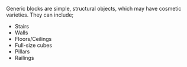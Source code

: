 Generic blocks are simple, structural objects, which may have cosmetic varieties. They can include;
- Stairs
- Walls
- Floors/Ceilings
- Full-size cubes
- Pillars
- Railings